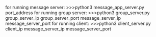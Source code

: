 for running message server:
    >>>python3 message_app_server.py port_address
for running group server:
    >>>python3 group_server.py group_server_ip group_server_port message_server_ip message_server_port
for running client:
    >>>python3 client_server.py client_ip message_server_ip message_server_port
